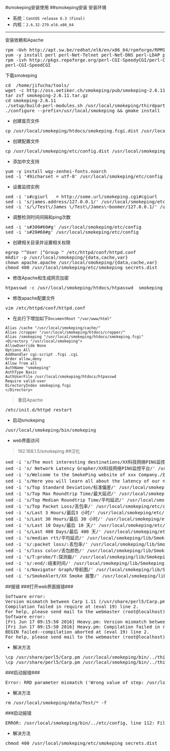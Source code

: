 #smokeping安装使用
##smokeping安装
安装环境

* 系统：`CentOS release 6.3 (Final)`
* 内核：`2.6.32-279.el6.x86_64`

----------
 

安装依赖和Apache
<pre>
rpm -Uvh http://apt.sw.be/redhat/el6/en/x86_64/rpmforge/RPMS/rpmforge-release-0.5.3-1.el6.rf.x86_64.rpm
yum -y install perl perl-Net-Telnet perl-Net-DNS perl-LDAP perl-libwww-perl perl-RadiusPerl perl-IO-Socket-SSL perl-Socket6 perl-CGI-SpeedyCGI perl-FCGI  perl-Time-HiRes perl-ExtUtils-MakeMaker perl-RRD-Simple rrdtool rrdtool-perl curl fping echoping  httpd httpd-devel gcc make  wget libxml2-devel libpng-devel glib pango pango-devel freetype freetype-devel fontconfig cairo cairo-devel libart_lgpl libart_lgpl-devel mod_fastcgi screen
rpm -ivh http://pkgs.repoforge.org/perl-CGI-SpeedyCGI/perl-CGI-SpeedyCGI-2.22-1.2.src.rpm
perl-CGI-SpeedCGI
</pre>
下载smokeping
<pre>
cd  /home/jifucha/tools/
wget -c http://oss.oetiker.ch/smokeping/pub/smokeping-2.6.11.tar.gz
tar zxf smokeping-2.6.11.tar.gz
cd smokeping-2.6.11
./setup/build-perl-modules.sh /usr/local/smokeping/thirdparty
./configure --prefix=/usr/local/smokeping && gmake install
</pre>
* 创建首页文件
<pre>
cp /usr/local/smokeping/htdocs/smokeping.fcgi.dist /usr/local/smokeping/htdocs/smokeping.fcgi
</pre>
* 创建配置文件
<pre>
cp /usr/local/smokeping/etc/config.dist /usr/local/smokeping/etc/config
</pre>
* 添加中文支持
<pre>
yum -y install wqy-zenhei-fonts.noarch
sed -i '49icharset = utf-8' /usr/local/smokeping/etc/config
</pre>
* 设置监控实例
<pre>
sed -i 's#cgiurl   = http://some.url/smokeping.cgi#cgiurl   = http://192.168.1.5/smokeping.cgi#g' /usr/local/smokeping/etc/config
sed -i 's/james.address/127.0.0.1/' /usr/local/smokeping/etc/config
sed -i 's/\/Test\/James \/Test\/James\~boomer/127.0.0.1/' /usr/local/smokeping/etc/config
</pre>
* 调整检测时间间隔和ping次数
<pre>
sed -i 's#300#60#g' /usr/local/smokeping/etc/config      
sed -i 's#20#60#g' /usr/local/smokeping/etc/config
</pre>
* 创建相关目录并设置相关权限
<pre>
egrep "^User |^Group " /etc/httpd/conf/httpd.conf  
mkdir -p /usr/local/smokeping/{data,cache,var}
chown apache.apache /usr/local/smokeping/{data,cache,var}
chmod 400 /usr/local/smokeping/etc/smokeping_secrets.dist
</pre>
* 修改Apache和生成网页加密
<pre>
htpasswd -c /usr/local/smokeping/htdocs/htpasswd  smokeping
</pre>
* 修改apache配置文件
<pre>
vim /etc/httpd/conf/httpd.conf 
</pre>
* 在此行下增加如下```DocumentRoot "/var/www/html"```
```
Alias /cache "/usr/local/smokeping/cache/"
Alias /cropper "/usr/local/smokeping/htdocs/cropper/"
Alias /smokeping "/usr/local/smokeping/htdocs/smokeping.fcgi"
<Directory "/usr/local/smokeping">
AllowOverride None
Options All
AddHandler cgi-script .fcgi .cgi
Order allow,deny
Allow from all
AuthName "smokeping"
AuthType Basic
AuthUserFile /usr/local/smokeping/htdocs/htpasswd
Require valid-user
DirectoryIndex smokeping.fcgi
</Directory>
```
> 重启Apache
<pre>
/etc/init.d/httpd restart
</pre>
* 启动smokeping
<pre>
/usr/local/smokeping/bin/smokeping
</pre>
* web界面访问
> 192.168.1.5/smokeping
##汉化
<pre>
sed -i 's/The most interesting destinations/XX科技网络PING监控平台/' /usr/local/smokeping/etc/config
sed -i 's/ Network Latency Grapher/XX科技网络PING监控平台/' /usr/local/smokeping/etc/config
sed -i 's/Welcome to the SmokePing website of xxx Company./欢迎光临XX科技公司SmokePing网站。/' /usr/local/smokeping/etc/config
sed -i 's/Here you will learn all about the latency of our network./在这里，您将了解到所有关于我们的网络延迟。/' /usr/local/smokeping/etc/config
sed -i 's/Top Standard Deviation/标准偏差/' /usr/local/smokeping/etc/config
sed -i 's/Top Max Roundtrip Time/最大延迟/' /usr/local/smokeping/etc/config
sed -i 's/Top Median Roundtrip Time/平均延迟/' /usr/local/smokeping/etc/config
sed -i 's/Top Packet Loss/丢包率/' /usr/local/smokeping/etc/config
sed -i 's/Last 3 Hours/最后3 小时/' /usr/local/smokeping/etc/config
sed -i 's/Last 30 Hours/最后 30 小时/' /usr/local/smokeping/etc/config
sed -i 's/Last 10 Days/最后 10 天/' /usr/local/smokeping/etc/config
sed -i 's/Last 400 Days/最后 400 天/' /usr/local/smokeping/etc/config
sed -i 's/median rtt/平均延迟/' /usr/local/smokeping/lib/Smokeping.pm
sed -i 's/:packet loss/:丢包率/' /usr/local/smokeping/lib/Smokeping.pm
sed -i 's/loss color/丢包颜色/' /usr/local/smokeping/lib/Smokeping.pm
sed -i 's/T:probe/T:探测器/' /usr/local/smokeping/lib/Smokeping.pm
sed -i 's/:end/:结束时间/' /usr/local/smokeping/lib/Smokeping.pm
sed -i 's/Navigator Graph/导航图/' /usr/local/smokeping/lib/Smokeping.pm
sed -i 's/SmokeAlert/XX Smoke 报警/' /usr/local/smokeping/lib/Smokeping.pm
</pre>


##报错
###打开web界面报错###
<pre>
Software error:
Version mismatch between Carp 1.11 (/usr/share/perl5/Carp.pm) and Carp::Heavy 1.38 (/usr/local/smokeping/bin/../thirdparty/lib/perl5/Carp/Heavy.pm).  Did you alter @INC after Carp was loaded?
Compilation failed in require at (eval 19) line 2.
For help, please send mail to the webmaster (root@localhost), giving this error message and the time and date of the error.
Software error:
[Fri Jun 17 09:15:50 2016] Heavy.pm: Version mismatch between Carp 1.11 (/usr/share/perl5/Carp.pm) and Carp::Heavy 1.38 (/usr/local/smokeping/bin/../thirdparty/lib/perl5/Carp/Heavy.pm).  Did you alter @INC after Carp was loaded?
[Fri Jun 17 09:15:50 2016] Heavy.pm: Compilation failed in require at (eval 19) line 2.
BEGIN failed--compilation aborted at (eval 19) line 2.
For help, please send mail to the webmaster (root@localhost), giving this error message and the time and date of the error.
</pre>
* 解决方法
<pre>
\cp /usr/share/perl5/Carp.pm /usr/local/smokeping/bin/../thirdparty/lib/perl5/Carp/Heavy.pm
\cp /usr/share/perl5/Carp.pm /usr/local/smokeping/bin/../thirdparty/lib/perl5/Carp/Heavy.pm
</pre>

###启动报错###
<pre>
Error: RRD parameter mismatch ('Wrong value of step: /usr/local/smokeping/data/Test/James.rrd has 60, create string has 300'). You must delete /usr/local/smokeping/data/Test/James.rrd or fix the configuration parameters.
</pre>
* 解决方法
<pre>
rm /usr/local/smokeping/data/Test/* -f
</pre>

###启动报错
<pre>
ERROR: /usr/local/smokeping/bin/../etc/config, line 112: File '/usr/local/smokeping/etc/smokeping_secrets.dist' is world-readable or writable, refusing it
</pre>
* 解决方法
<pre>
chmod 400 /usr/local/smokeping/etc/smokeping_secrets.dist
</pre>
































